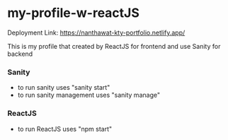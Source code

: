 # my-profile-w-reactJS

Deployment Link: https://nanthawat-kty-portfolio.netlify.app/

This is my profile that created by ReactJS for frontend and use Sanity for backend

### Sanity
- to run sanity uses "sanity start"
- to run sanity management uses "sanity manage"


### ReactJS
- to run ReactJS uses "npm start"

